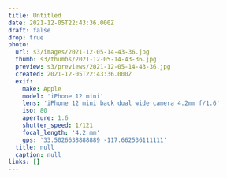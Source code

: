 ```yaml
---
title: Untitled
date: 2021-12-05T22:43:36.000Z
draft: false
drop: true
photo:
  url: s3/images/2021-12-05-14-43-36.jpg
  thumb: s3/thumbs/2021-12-05-14-43-36.jpg
  preview: s3/previews/2021-12-05-14-43-36.jpg
  created: 2021-12-05T22:43:36.000Z
  exif:
    make: Apple
    model: 'iPhone 12 mini'
    lens: 'iPhone 12 mini back dual wide camera 4.2mm f/1.6'
    iso: 80
    aperture: 1.6
    shutter_speed: 1/121
    focal_length: '4.2 mm'
    gps: '33.5026638888889 -117.662536111111'
  title: null
  caption: null
links: []
---
```


